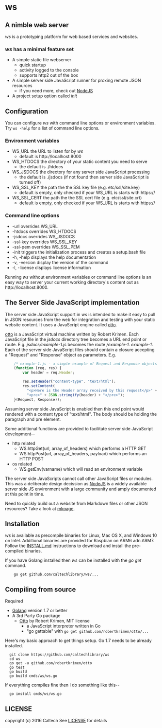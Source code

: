 
# ws

## A nimble web server

_ws_ is a prototyping platform for web based services and websites.

### _ws_ has a minimal feature set

+ A simple static file webserver 
    + quick startup
    + activity logged to the console
    + supports http2 out of the box
+ A simple server side JavaScript runner for proxing remote JSON resources
  + if you need more, check out [NodeJS](http://nodejs.org)
+ A project setup option called *init*


## Configuration

You can configure _ws_ with command line options or environment variables.
Try `ws -help` for a list of command line options.

### Environment variables

+ WS_URL the URL to listen for by _ws_
  + default is http://localhost:8000
+ WS_HTDOCS the directory of your static content you need to serve
  + the default is ./htdocs
+ WS_JSDOCS the directory for any server side JavaScript processing
  + the default is ./jsdocs (if not found then server side JavaScript is turned off)
+ WS_SSL_KEY the path the the SSL key file (e.g. etc/ssl/site.key)
  + default is empty, only checked if your WS_URL is starts with https://
+ WS_SSL_CERT the path the the SSL cert file (e.g. etc/ssl/site.crt)
  + default is empty, only checked if your WS_URL is starts with https://

### Command line options

+ -url overrides WS_URL
+ -htdocs overrides WS_HTDOCS
+ -jsdocs overrides WS_JSDOCS
+ -ssl-key overrides WS_SSL_KEY
+ -ssl-pem overrides WS_SSL_PEM
+ -init triggers the initialization process and creates a setup.bash file
+ -h, -help displays the help documentation
+ -v, -version display the version of the command
+ -l, -license displays license information

Running _ws_ without environment variables or command line options is an easy way
to server your current working directory's content out as http://localhost:8000.


## The Server Side JavaScript implementation

The server side JavaScript support in _ws_ is intended to make it easy to
pull in JSON resources from the web for integration and testing with your
static website content. It uses a JavaScript engine called [otto](https://github.com/robertkrimen/otto).

[otto](https://github.com/robertkrimen/otto) is a JavaScript virtual machine
written by Robert Krimen. Each JavaScript file in the *jsdocs* directory tree
becomes a URL end point or route. E.g. *jsdocs/example-1.js* becomes the
route */example-1*. *example-1*. Each of the server side JavaScript files
should contain a closure accepting a "Request" and "Response" object as
parameters.  E.g.

```JavaScript
    /* example-1.js - a simple example of Request and Response objects */
    (function (req, res) {
        var header = req.Header;

        res.setHeader("content-type", "text/html");
        res.setContent(
          "<p>Here is the Header array received by this request</p>" +
          "<pre>" + JSON.stringify(header) + "</pre>");
    }(Request, Response));
```

Assuming server side JavaScript is enabled then this end point would rendered 
with a content type of "text/html". The body should be holding the paragraph and
pre element.

Some additional functions are provided to facilitate server side
JavaScript development--

+ http related
  + WS.httpGet(url, array_of_headers) which performs a HTTP GET
  + WS.httpPost(url, array_of_headers, payload) which performs an HTTP POST
+ os related
  + WS.getEnv(varname) which will read an environment variable

The server side JavaScripts cannot call other JavaScript files or modules. This
was a deliberate design decission as [NodeJS](https://nodejs.org) is a widely 
available server side JS environment with a large community and amply documented
at this point in time.

Need to quickly build out a website from Markdown files or other JSON resources?
Take a look at [mkpage](https://caltechlibrary.github.io/mkpage).


## Installation

_ws_ is available as precompile binaries for Linux, Mac OS X, and Windows 10 on Intel.
Additional binaries are provided for Raspbian on ARM6 adn ARM7.  Follow the [INSTALL.md](install.html) 
instructions to download and install the pre-compiled binaries.

If you have Golang installed then _ws_ can be installed with the *go get* command.

```
    go get github.com/caltechlibrary/ws/...
```

## Compiling from source

Required

+ [Golang](http://golang.org) version 1.7 or better
+ A 3rd Party Go package
  + [Otto](https://github.com/robertkrimen/otto) by Robert Krimen, MIT license
    + a JavaScript interpreter written in Go
    + "go gettable" with `go get github.com/robertkrimen/otto/...`


Here's my basic approach to get things setup. Go 1.7 needs to be already installed.

```
  git clone https://github.com/caltechlibrary/ws
  cd ws
  go get -u github.com/robertkrimen/otto
  go test
  go build
  go build cmds/ws/ws.go
```

If everything compiles fine then I do something like this--

```
  go install cmds/ws/ws.go
```


## LICENSE

copyright (c) 2016 Caltech
See [LICENSE](LICENSE) for details

